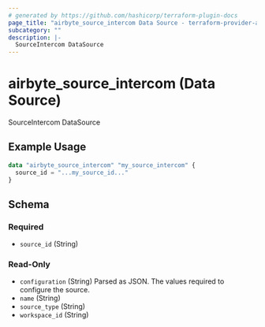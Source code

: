 ```yaml
---
# generated by https://github.com/hashicorp/terraform-plugin-docs
page_title: "airbyte_source_intercom Data Source - terraform-provider-airbyte"
subcategory: ""
description: |-
  SourceIntercom DataSource
---
```


# airbyte_source_intercom (Data Source)

SourceIntercom DataSource

## Example Usage

```terraform
data "airbyte_source_intercom" "my_source_intercom" {
  source_id = "...my_source_id..."
}
```

<!-- schema generated by tfplugindocs -->
## Schema

### Required

- `source_id` (String)

### Read-Only

- `configuration` (String) Parsed as JSON.
The values required to configure the source.
- `name` (String)
- `source_type` (String)
- `workspace_id` (String)


